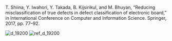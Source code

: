 T. Shiina, Y. Iwahori, Y. Takada, B. Kijsirikul, and M. Bhuyan, “Reducing misclassification of true defects in defect classification of electronic board,” in International Conference on Computer and Information Science. Springer, 2017, pp. 77–92.

![d_19200](https://user-images.githubusercontent.com/124348594/219949716-cc289b64-09fc-4fd2-a99f-ec8f89352f4f.png)
![ref_d_19200](https://user-images.githubusercontent.com/124348594/219949719-a11c8db2-1b3f-4959-a5b2-96c7cd6b47d1.png)
